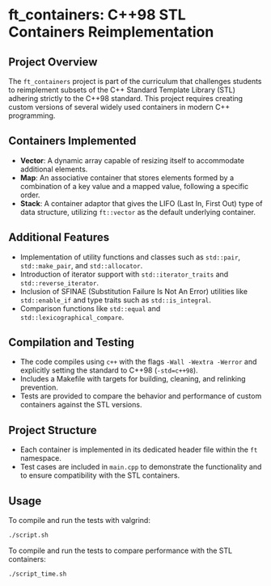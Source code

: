# ft_containers: C++98 STL Containers Reimplementation

## Project Overview
The `ft_containers` project is part of the curriculum that challenges students to reimplement subsets of the C++ Standard Template Library (STL) adhering strictly to the C++98 standard. This project requires creating custom versions of several widely used containers in modern C++ programming.

## Containers Implemented
- **Vector**: A dynamic array capable of resizing itself to accommodate additional elements.
- **Map**: An associative container that stores elements formed by a combination of a key value and a mapped value, following a specific order.
- **Stack**: A container adaptor that gives the LIFO (Last In, First Out) type of data structure, utilizing `ft::vector` as the default underlying container.

## Additional Features
- Implementation of utility functions and classes such as `std::pair`, `std::make_pair`, and `std::allocator`.
- Introduction of iterator support with `std::iterator_traits` and `std::reverse_iterator`.
- Inclusion of SFINAE (Substitution Failure Is Not An Error) utilities like `std::enable_if` and type traits such as `std::is_integral`.
- Comparison functions like `std::equal` and `std::lexicographical_compare`.

## Compilation and Testing
- The code compiles using `c++` with the flags `-Wall -Wextra -Werror` and explicitly setting the standard to C++98 (`-std=c++98`).
- Includes a Makefile with targets for building, cleaning, and relinking prevention.
- Tests are provided to compare the behavior and performance of custom containers against the STL versions.

## Project Structure
- Each container is implemented in its dedicated header file within the `ft` namespace.
- Test cases are included in `main.cpp` to demonstrate the functionality and to ensure compatibility with the STL containers.

## Usage
To compile and run the tests with valgrind:
```bash
./script.sh
```

To compile and run the tests to compare performance with the STL containers:
```bash
./script_time.sh
```